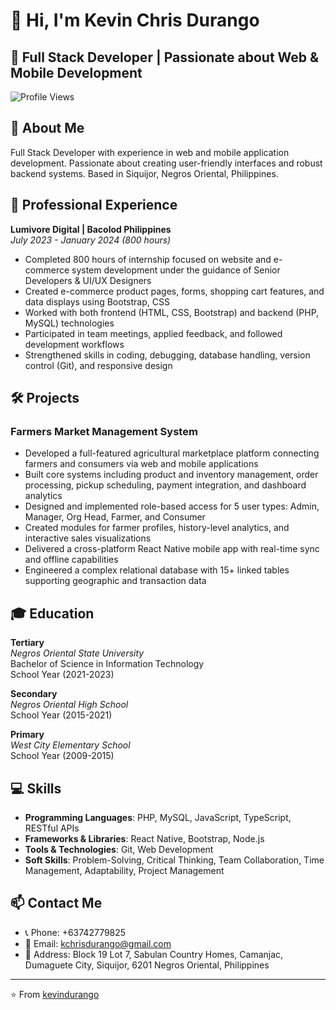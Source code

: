 # 👋 Hi, I'm Kevin Chris Durango

## 💼 Full Stack Developer | Passionate about Web & Mobile Development

![Profile Views](https://komarev.com/ghpvc/?username=kevindurangoThese&color=blue)

## 🚀 About Me

Full Stack Developer with experience in web and mobile application development. Passionate about creating user-friendly interfaces and robust backend systems. Based in Siquijor, Negros Oriental, Philippines.

## 🔭 Professional Experience

**Lumivore Digital | Bacolod Philippines**  
*July 2023 - January 2024 (800 hours)*

- Completed 800 hours of internship focused on website and e-commerce system development under the guidance of Senior Developers & UI/UX Designers
- Created e-commerce product pages, forms, shopping cart features, and data displays using Bootstrap, CSS
- Worked with both frontend (HTML, CSS, Bootstrap) and backend (PHP, MySQL) technologies
- Participated in team meetings, applied feedback, and followed development workflows
- Strengthened skills in coding, debugging, database handling, version control (Git), and responsive design

## 🛠️ Projects

### Farmers Market Management System
- Developed a full-featured agricultural marketplace platform connecting farmers and consumers via web and mobile applications
- Built core systems including product and inventory management, order processing, pickup scheduling, payment integration, and dashboard analytics
- Designed and implemented role-based access for 5 user types: Admin, Manager, Org Head, Farmer, and Consumer
- Created modules for farmer profiles, history-level analytics, and interactive sales visualizations
- Delivered a cross-platform React Native mobile app with real-time sync and offline capabilities
- Engineered a complex relational database with 15+ linked tables supporting geographic and transaction data

## 🎓 Education

**Tertiary**  
*Negros Oriental State University*  
Bachelor of Science in Information Technology  
School Year (2021-2023)

**Secondary**  
*Negros Oriental High School*  
School Year (2015-2021)

**Primary**  
*West City Elementary School*  
School Year (2009-2015)

## 💻 Skills

- **Programming Languages**: PHP, MySQL, JavaScript, TypeScript, RESTful APIs
- **Frameworks & Libraries**: React Native, Bootstrap, Node.js
- **Tools & Technologies**: Git, Web Development
- **Soft Skills**: Problem-Solving, Critical Thinking, Team Collaboration, Time Management, Adaptability, Project Management

## 📫 Contact Me

- 📞 Phone: +63742779825
- 📧 Email: kchrisdurango@gmail.com
- 📍 Address: Block 19 Lot 7, Sabulan Country Homes, Camanjac, Dumaguete City, Siquijor, 6201 Negros Oriental, Philippines

---

⭐️ From [kevindurango](https://github.com/kevindurango)
